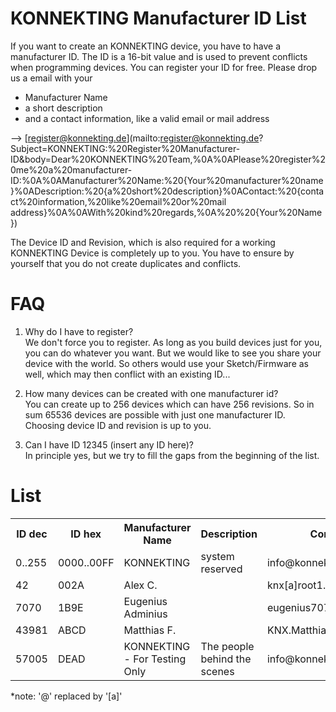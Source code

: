 # KONNEKTING Manufacturer ID List

If you want to create an KONNEKTING device, you have to have a manufacturer ID. The ID is a 16-bit value and is used to prevent conflicts when programming devices.
You can register your ID for free. Please drop us a email with your 
* Manufacturer Name
* a short description
* and a contact information, like a valid email or mail address

--&gt; [register@konnekting.de](mailto:register@konnekting.de?Subject=KONNEKTING:%20Register%20Manufacturer-ID&body=Dear%20KONNEKTING%20Team,%0A%0APlease%20register%20me%20a%20manufacturer-ID:%0A%0AManufacturer%20Name:%20{Your%20manufacturer%20name}%0ADescription:%20{a%20short%20description}%0AContact:%20{contact%20information,%20like%20email%20or%20mail address}%0A%0AWith%20kind%20regards,%0A%20%20{Your%20Name})

The Device ID and Revision, which is also required for a working KONNEKTING Device is completely up to you. You have to ensure by yourself that you do not create duplicates and conflicts.

# FAQ

1. Why do I have to register?  
We don't force you to register. As long as you build devices just for you, you can do whatever you want. But we would like to see you share your device with the world. So others would use your Sketch/Firmware as well, which may then conflict with an existing ID...

2. How many devices can be created with one manufacturer id?  
You can create up to 256 devices which can have 256 revisions. So in sum 65536 devices are possible with just one manufacturer ID. Choosing device ID and revision is up to you.

3. Can I have ID 12345 (insert any ID here)?  
In principle yes, but we try to fill the gaps from the beginning of the list. 

# List

<table>
  <tr>
    <th>ID dec</th>
    <th>ID hex</th>
    <th>Manufacturer Name</th>
    <th>Description</th>
    <th>Contact</th>
    <th>Date</th>
  </tr>
  
  <!-- ### 0..255 ### --->
  <tr>
    <td>0..255</td>
    <td>0000..00FF</td>
    <td>KONNEKTING</td>
    <td>system reserved</td>
    <td>info@konnekting.de</td>
    <td>01.01.2016</td>
  </tr>

  <!-- ### 42 ### --->
  <tr>
    <td>42</td>
    <td>002A</td>
    <td>Alex C.</td>
    <td></td>
    <td>knx[a]root1.de</td>
    <td>15.02.2016</td>
  </tr>
  
  <!-- ### 7070 ### --->
  <tr>
    <td>7070</td>
    <td>1B9E</td>
    <td>Eugenius Adminius</td>
    <td></td>
    <td>eugenius707[a]gmail.com</td>
    <td>12.02.2016</td>
  </tr>    
  
  <!-- ### 43981 ### --->
  <tr>
    <td>43981</td>
    <td>ABCD</td>
    <td>Matthias F.</td>
    <td></td>
    <td>KNX.Matthias[a]gmx.de</td>
    <td>15.02.2016</td>
  </tr>  
  
  <!-- ### 57005 ### --->
  <tr>
    <td>57005</td>
    <td>DEAD</td>
    <td>KONNEKTING - For Testing Only</td>
    <td>The people behind the scenes</td>
    <td>info@konnekting.de</td>
    <td>01.01.2016</td>
  </tr>
  
</table>

*note: '@' replaced by '[a]'
